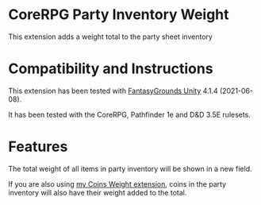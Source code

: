 # CoreRPG Party Inventory Weight
This extension adds a weight total to the party sheet inventory

# Compatibility and Instructions
This extension has been tested with [FantasyGrounds Unity](https://www.fantasygrounds.com/home/FantasyGroundsUnity.php) 4.1.4 (2021-06-08).

It has been tested with the CoreRPG, Pathfinder 1e and D&D 3.5E rulesets.

# Features
The total weight of all items in party inventory will be shown in a new field.

If you are also using [my Coins Weight extension](https://www.fantasygrounds.com/forums/showthread.php?67228-CoreRPG-Coins-Weight), coins in the party inventory will also have their weight added to the total.
